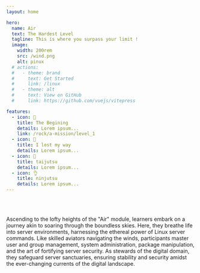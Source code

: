 ```yaml
---
layout: home

hero:
  name: Air
  text: The Hardest Level 
  tagline: This is where you surpass your limit !
  image:
    width: 200rem
    src: /wind.png
    alt: pinux
  # actions:
  #   - theme: brand
  #     text: Get Started
  #     link: /linux
  #   - theme: alt
  #     text: View on GitHub
  #     link: https://github.com/vuejs/vitepress

features:
  - icon: 🤘
    title: The Begining
    details: Lorem ipsum...
    link: /rock/a-mission/level_1
  - icon: 👋
    title: I lost my way
    details: Lorem ipsum...
  - icon: 👊
    title: taijutsu
    details: Lorem ipsum...
  - icon: 👌
    title: ninjutsu
    details: Lorem ipsum...
---
```


<br/>
<br/>
<div class="text-justify">


Ascending to the lofty heights of the "Air" module, learners embark on a journey akin to soaring through the boundless skies. Here, they breathe life into server environments, harnessing the ethereal power of Linux server commands. Like skilled aviators navigating the winds, participants master user and group management, system administration, package manipulation, and the art of fortifying server security. As stewards of the digital domain, they safeguard server sanctuaries, ensuring stability and security amidst the ever-changing currents of the digital landscape.

</div>